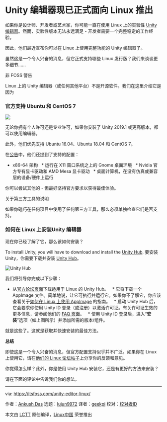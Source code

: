 [#]: collector: (lujun9972)
[#]: translator: (geekpi)
[#]: reviewer: ( )
[#]: publisher: ( )
[#]: url: ( )
[#]: subject: (Unity Editor is Now Officially Available for Linux)
[#]: via: (https://itsfoss.com/unity-editor-linux/)
[#]: author: (Ankush Das https://itsfoss.com/author/ankush/)

Unity 编辑器现已正式面向 Linux 推出
======

如果你是设计师、开发者或艺术家，你可能一直在使用 Linux 上的实验性 [Unity 编辑器][1]。然而，实验性版本无法永远满足 - 开发者需要一个完整稳定的工作经验。

因此，他们最近宣布你可以在 Linux 上使用完整功能的 Unity 编辑器了。

虽然这是一个令人兴奋的消息，但它正式支持哪些 Linux 发行版？我们来谈谈更多细节......

非 FOSS 警告

Linux 上的 Unity 编辑器（或任何其他平台）不是开源软件。我们在这里介绍它是因为

### 官方支持 Ubuntu 和 CentOS 7

![][2]

无论你拥有个人许可还是专业许可，如果你安装了 Unity 2019.1 或更高版本，都可以使用编辑器。

此外，他们优先支持 Ubuntu 16.04、Ubuntu 18.04 和 CentOS 7。

在[公告][3]中，他们还提到了支持的配置：

  * x86-64 架构
  * 运行在 X11 窗口系统之上的 Gnome 桌面环境
  * Nvidia 官方专有显卡驱动和 AMD Mesa 显卡驱动
  * 桌面计算机，在没有仿真或兼容层的设备/硬件上运行



你可以尝试其他的 - 但最好坚持官方要求以获得最佳体验。

关于第三方工具的说明

如果你碰巧在任何项目中使用了任何第三方工具，那么必须单独检查它们是否支持。

### 如何在 Linux 上安装Unity 编辑器

现在你已经了解了它，那么该如何安装？

To install Unity, you will have to download and install the [Unity Hub][4].
要安装 Unity，你需要下载并安装 [Unity Hub][4]。

![Unity Hub][5]

我们将引导你完成以下步骤：

  * 从[官方论坛页面][4]下载适用于 Linux 的 Unity Hub。
  * 它将下载一个 AppImage 文件。简单地说，让它可执行并运行它。如果你不了解它，你应该查看关于[如何在 Linux 上使用 AppImage][6] 的指南。
  * 启动 Unity Hub 后，它会要求你使用 Unity ID 登录（或注册）以激活许可证。有关许可证生效的更多信息，请参阅他们的 [FAQ 页面][7]。
  * 使用 Unity ID 登录后，进入“**安装**”选项（如上图所示）并添加所需的版本/组件。


就是这些了。这就是获取并快速安装的最佳方法。

**总结**

即使这是一个令人兴奋的消息，但官方配置支持似乎并不广泛。如果你在 Linux 上使用它，请在[他们的 Linux 论坛帖子][9]上分享你的反馈和意见。

你觉得怎么样？此外，你是使用 Unity Hub 安装它，还是有更好的方法来安装？

请在下面的评论中告诉我们你的想法。

--------------------------------------------------------------------------------

via: https://itsfoss.com/unity-editor-linux/

作者：[Ankush Das][a]
选题：[lujun9972][b]
译者：[geekpi](https://github.com/geekpi)
校对：[校对者ID](https://github.com/校对者ID)

本文由 [LCTT](https://github.com/LCTT/TranslateProject) 原创编译，[Linux中国](https://linux.cn/) 荣誉推出

[a]: https://itsfoss.com/author/ankush/
[b]: https://github.com/lujun9972
[1]: https://unity3d.com/unity/editor
[2]: https://i2.wp.com/itsfoss.com/wp-content/uploads/2019/05/Unity-Editor-on-Linux.png?resize=800%2C450&ssl=1
[3]: https://blogs.unity3d.com/2019/05/30/announcing-the-unity-editor-for-linux/
[4]: https://forum.unity.com/threads/unity-hub-v-1-6-0-is-now-available.640792/
[5]: https://i2.wp.com/itsfoss.com/wp-content/uploads/2019/05/unity-hub.jpg?fit=800%2C532&ssl=1
[6]: https://itsfoss.com/use-appimage-linux/
[7]: https://support.unity3d.com/hc/en-us/categories/201268913-Licenses
[9]: https://forum.unity.com/forums/linux-editor.93/
